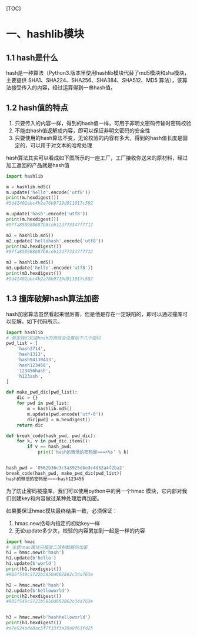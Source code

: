 [TOC]

# 一、hashlib模块

## 1.1 hash是什么

hash是一种算法（Python3.版本里使用hashlib模块代替了md5模块和sha模块，主要提供 SHA1、SHA224、SHA256、SHA384、SHA512、MD5 算法），该算法接受传入的内容，经过运算得到一串hash值。

## 1.2 hash值的特点

1. 只要传入的内容一样，得到的hash值一样，可用于非明文密码传输时密码校验
2. 不能由hash值返解成内容，即可以保证非明文密码的安全性
3. 只要使用的hash算法不变，无论校验的内容有多大，得到的hash值长度是固定的，可以用于对文本的哈希处理

hash算法其实可以看成如下图所示的一座工厂，工厂接收你送来的原材料，经过加工返回的产品就是hash值

```python
import hashlib
```

```python
m = hashlib.md5()
m.update('hello'.encode('utf8'))
print(m.hexdigest())
#5d41402abc4b2a76b9719d911017c592
```

```python
m.update('hash'.encode('utf8'))
print(m.hexdigest())
#97fa850988687b8ceb12d773347f7712
```

```python
m2 = hashlib.md5()
m2.update('hellohash'.encode('utf8'))
print(m2.hexdigest())
#97fa850988687b8ceb12d773347f7712
```

```python
m3 = hashlib.md5()
m3.update('hello'.encode('utf8'))
print(m3.hexdigest())
#5d41402abc4b2a76b9719d911017c592
```

## 1.3  撞库破解hash算法加密

hash加密算法虽然看起来很厉害，但是他是存在一定缺陷的，即可以通过撞库可以反解，如下代码所示。

```python
import hashlib
# 假定我们知道hash的微信会设置如下几个密码
pwd_list = [
    'hash3714',
    'hash1313',
    'hash94139413',
    'hash123456',
    '123456hash',
    'h123ash',
]

def make_pwd_dic(pwd_list):
    dic = {}
    for pwd in pwd_list:
        m = hashlib.md5()
        m.update(pwd.encode('utf-8'))
        dic[pwd] = m.hexdigest()
    return dic

def break_code(hash_pwd, pwd_dic):
    for k, v in pwd_dic.items():
        if v == hash_pwd:
            print('hash的微信的密码是===>%s' % k)


hash_pwd = '0562b36c3c5a3925dbe3c4d32a4f2ba2'
break_code(hash_pwd, make_pwd_dic(pwd_list))
hash的微信的密码是===>hash123456
```

为了防止密码被撞库，我们可以使用python中的另一个hmac 模块，它内部对我们创建key和内容做过某种处理后再加密。

如果要保证hmac模块最终结果一致，必须保证：

1. hmac.new括号内指定的初始key一样
2. 无论update多少次，校验的内容累加到一起是一样的内容

```python
import hmac
# 注意hmac模块只接受二进制数据的加密
h1 = hmac.new(b'hash')
h1.update(b'hello')
h1.update(b'world')
print(h1.hexdigest())
#905f549c5722b5850d602862c34a763e

h2 = hmac.new(b'hash')
h2.update(b'helloworld')
print(h2.hexdigest())
#905f549c5722b5850d602862c34a763e


h3 = hmac.new(b'hashhelloworld')
print(h3.hexdigest())
#a7e524ade8ac5f7f33f3a39a8f63fd25
```